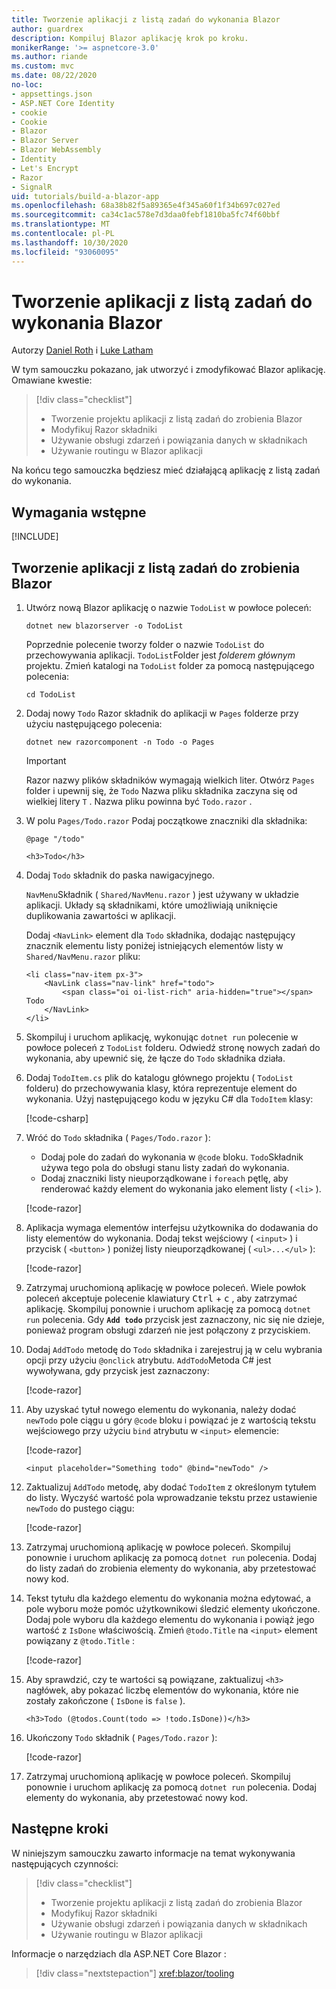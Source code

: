 ```yaml
---
title: Tworzenie aplikacji z listą zadań do wykonania Blazor
author: guardrex
description: Kompiluj Blazor aplikację krok po kroku.
monikerRange: '>= aspnetcore-3.0'
ms.author: riande
ms.custom: mvc
ms.date: 08/22/2020
no-loc:
- appsettings.json
- ASP.NET Core Identity
- cookie
- Cookie
- Blazor
- Blazor Server
- Blazor WebAssembly
- Identity
- Let's Encrypt
- Razor
- SignalR
uid: tutorials/build-a-blazor-app
ms.openlocfilehash: 68a38b82f5a89365e4f345a60f1f34b697c027ed
ms.sourcegitcommit: ca34c1ac578e7d3daa0febf1810ba5fc74f60bbf
ms.translationtype: MT
ms.contentlocale: pl-PL
ms.lasthandoff: 10/30/2020
ms.locfileid: "93060095"
---
```

# <a name="build-a-no-locblazor-todo-list-app"></a>Tworzenie aplikacji z listą zadań do wykonania Blazor

Autorzy [Daniel Roth](https://github.com/danroth27) i [Luke Latham](https://github.com/guardrex)

W tym samouczku pokazano, jak utworzyć i zmodyfikować Blazor aplikację. Omawiane kwestie:

> [!div class="checklist"]
> * Tworzenie projektu aplikacji z listą zadań do zrobienia Blazor
> * Modyfikuj Razor składniki
> * Używanie obsługi zdarzeń i powiązania danych w składnikach
> * Używanie routingu w Blazor aplikacji

Na końcu tego samouczka będziesz mieć działającą aplikację z listą zadań do wykonania.

## <a name="prerequisites"></a>Wymagania wstępne

[!INCLUDE[](~/includes/3.1-SDK.md)]

## <a name="create-a-todo-list-no-locblazor-app"></a>Tworzenie aplikacji z listą zadań do zrobienia Blazor

1. Utwórz nową Blazor aplikację o nazwie `TodoList` w powłoce poleceń:

   ```dotnetcli
   dotnet new blazorserver -o TodoList
   ```

   Poprzednie polecenie tworzy folder o nazwie `TodoList` do przechowywania aplikacji. `TodoList`Folder jest *folderem głównym* projektu. Zmień katalogi na `TodoList` folder za pomocą następującego polecenia:

   ```dotnetcli
   cd TodoList
   ```

1. Dodaj nowy `Todo` Razor składnik do aplikacji w `Pages` folderze przy użyciu następującego polecenia:

   ```dotnetcli
   dotnet new razorcomponent -n Todo -o Pages
   ```

   > [!IMPORTANT]
   > Razor nazwy plików składników wymagają wielkich liter. Otwórz `Pages` folder i upewnij się, że `Todo` Nazwa pliku składnika zaczyna się od wielkiej litery `T` . Nazwa pliku powinna być `Todo.razor` .

1. W polu `Pages/Todo.razor` Podaj początkowe znaczniki dla składnika:

   ```razor
   @page "/todo"

   <h3>Todo</h3>
   ```

1. Dodaj `Todo` składnik do paska nawigacyjnego.

   `NavMenu`Składnik ( `Shared/NavMenu.razor` ) jest używany w układzie aplikacji. Układy są składnikami, które umożliwiają uniknięcie duplikowania zawartości w aplikacji.

   Dodaj `<NavLink>` element dla `Todo` składnika, dodając następujący znacznik elementu listy poniżej istniejących elementów listy w `Shared/NavMenu.razor` pliku:

   ```razor
   <li class="nav-item px-3">
       <NavLink class="nav-link" href="todo">
           <span class="oi oi-list-rich" aria-hidden="true"></span> Todo
       </NavLink>
   </li>
   ```

1. Skompiluj i uruchom aplikację, wykonując `dotnet run` polecenie w powłoce poleceń z `TodoList` folderu. Odwiedź stronę nowych zadań do wykonania, aby upewnić się, że łącze do `Todo` składnika działa.

1. Dodaj `TodoItem.cs` plik do katalogu głównego projektu ( `TodoList` folderu) do przechowywania klasy, która reprezentuje element do wykonania. Użyj następującego kodu w języku C# dla `TodoItem` klasy:

   [!code-csharp[](build-a-blazor-app/samples_snapshot/3.x/TodoItem.cs)]

1. Wróć do `Todo` składnika ( `Pages/Todo.razor` ):

   * Dodaj pole do zadań do wykonania w `@code` bloku. `Todo`Składnik używa tego pola do obsługi stanu listy zadań do wykonania.
   * Dodaj znaczniki listy nieuporządkowane i `foreach` pętlę, aby renderować każdy element do wykonania jako element listy ( `<li>` ).

   [!code-razor[](build-a-blazor-app/samples_snapshot/3.x/ToDo4.razor?highlight=5-10,12-14)]

1. Aplikacja wymaga elementów interfejsu użytkownika do dodawania do listy elementów do wykonania. Dodaj tekst wejściowy ( `<input>` ) i przycisk ( `<button>` ) poniżej listy nieuporządkowanej ( `<ul>...</ul>` ):

   [!code-razor[](build-a-blazor-app/samples_snapshot/3.x/ToDo5.razor?highlight=12-13)]

1. Zatrzymaj uruchomioną aplikację w powłoce poleceń. Wiele powłok poleceń akceptuje polecenie klawiatury <kbd>Ctrl</kbd> + <kbd>c</kbd> , aby zatrzymać aplikację. Skompiluj ponownie i uruchom aplikację za pomocą `dotnet run` polecenia. Gdy **`Add todo`** przycisk jest zaznaczony, nic się nie dzieje, ponieważ program obsługi zdarzeń nie jest połączony z przyciskiem.

1. Dodaj `AddTodo` metodę do `Todo` składnika i zarejestruj ją w celu wybrania opcji przy użyciu `@onclick` atrybutu. `AddTodo`Metoda C# jest wywoływana, gdy przycisk jest zaznaczony:

   [!code-razor[](build-a-blazor-app/samples_snapshot/3.x/ToDo6.razor?highlight=2,7-10)]

1. Aby uzyskać tytuł nowego elementu do wykonania, należy dodać `newTodo` pole ciągu u góry `@code` bloku i powiązać je z wartością tekstu wejściowego przy użyciu `bind` atrybutu w `<input>` elemencie:

   [!code-razor[](build-a-blazor-app/samples_snapshot/3.x/ToDo7.razor?highlight=2)]

   ```razor
   <input placeholder="Something todo" @bind="newTodo" />
   ```

1. Zaktualizuj `AddTodo` metodę, aby dodać `TodoItem` z określonym tytułem do listy. Wyczyść wartość pola wprowadzanie tekstu przez ustawienie `newTodo` do pustego ciągu:

   [!code-razor[](build-a-blazor-app/samples_snapshot/3.x/ToDo8.razor?highlight=19-26)]

1. Zatrzymaj uruchomioną aplikację w powłoce poleceń. Skompiluj ponownie i uruchom aplikację za pomocą `dotnet run` polecenia. Dodaj do listy zadań do zrobienia elementy do wykonania, aby przetestować nowy kod.

1. Tekst tytułu dla każdego elementu do wykonania można edytować, a pole wyboru może pomóc użytkownikowi śledzić elementy ukończone. Dodaj pole wyboru dla każdego elementu do wykonania i powiąż jego wartość z `IsDone` właściwością. Zmień `@todo.Title` na `<input>` element powiązany z `@todo.Title` :

   [!code-razor[](build-a-blazor-app/samples_snapshot/3.x/ToDo9.razor?highlight=5-6)]

1. Aby sprawdzić, czy te wartości są powiązane, zaktualizuj `<h3>` nagłówek, aby pokazać liczbę elementów do wykonania, które nie zostały zakończone ( `IsDone` is `false` ).

   ```razor
   <h3>Todo (@todos.Count(todo => !todo.IsDone))</h3>
   ```

1. Ukończony `Todo` składnik ( `Pages/Todo.razor` ):

   [!code-razor[](build-a-blazor-app/samples_snapshot/3.x/Todo.razor)]

1. Zatrzymaj uruchomioną aplikację w powłoce poleceń. Skompiluj ponownie i uruchom aplikację za pomocą `dotnet run` polecenia. Dodaj elementy do wykonania, aby przetestować nowy kod.

## <a name="next-steps"></a>Następne kroki

W niniejszym samouczku zawarto informacje na temat wykonywania następujących czynności:

> [!div class="checklist"]
> * Tworzenie projektu aplikacji z listą zadań do zrobienia Blazor
> * Modyfikuj Razor składniki
> * Używanie obsługi zdarzeń i powiązania danych w składnikach
> * Używanie routingu w Blazor aplikacji

Informacje o narzędziach dla ASP.NET Core Blazor :

> [!div class="nextstepaction"]
> <xref:blazor/tooling>
